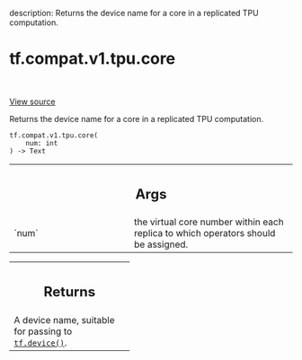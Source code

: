 description: Returns the device name for a core in a replicated TPU computation.

<div itemscope itemtype="http://developers.google.com/ReferenceObject">
<meta itemprop="name" content="tf.compat.v1.tpu.core" />
<meta itemprop="path" content="Stable" />
</div>

# tf.compat.v1.tpu.core

<!-- Insert buttons and diff -->

<table class="tfo-notebook-buttons tfo-api nocontent" align="left">

</table>

<a target="_blank" href="/code/stable/tensorflow/python/tpu/tpu_name_util.py">View source</a>



Returns the device name for a core in a replicated TPU computation.

<pre class="devsite-click-to-copy prettyprint lang-py tfo-signature-link">
<code>tf.compat.v1.tpu.core(
    num: int
) -> Text
</code></pre>



<!-- Placeholder for "Used in" -->


<!-- Tabular view -->
 <table class="responsive fixed orange">
<colgroup><col width="214px"><col></colgroup>
<tr><th colspan="2"><h2 class="add-link">Args</h2></th></tr>

<tr>
<td>
`num`
</td>
<td>
the virtual core number within each replica to which operators should
be assigned.
</td>
</tr>
</table>



<!-- Tabular view -->
 <table class="responsive fixed orange">
<colgroup><col width="214px"><col></colgroup>
<tr><th colspan="2"><h2 class="add-link">Returns</h2></th></tr>
<tr class="alt">
<td colspan="2">
A device name, suitable for passing to <a href="../../../../tf/device.md"><code>tf.device()</code></a>.
</td>
</tr>

</table>

